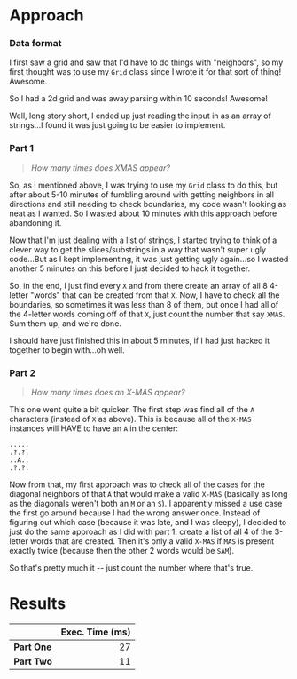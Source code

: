 # Approach
### Data format

I first saw a grid and saw that I'd have to do things with "neighbors", so my first thought was to use my `Grid` class
since I wrote it for that sort of thing! Awesome.

So I had a 2d grid and was away parsing within 10 seconds! Awesome!

Well, long story short, I ended up just reading the input in as an array of strings...I found it was just going to be
easier to implement.

### Part 1
> _How many times does XMAS appear?_

So, as I mentioned above, I was trying to use my `Grid` class to do this, but after about 5-10 minutes of fumbling
around with getting neighbors in all directions and still needing to check boundaries, my code wasn't looking as
neat as I wanted. So I wasted about 10 minutes with this approach before abandoning it.

Now that I'm just dealing with a list of strings, I started trying to think of a clever way to get the slices/substrings
in a way that wasn't super ugly code...But as I kept implementing, it was just getting ugly again...so I wasted another 5 minutes
on this before I just decided to hack it together.

So, in the end, I just find every `X` and from there create an array of all 8 4-letter "words" that can be created from
that `X`. Now, I have to check all the boundaries, so sometimes it was less than 8 of them, but once I had all of the
4-letter words coming off of that `X`, just count the number that say `XMAS`. Sum them up, and we're done.

I should have just finished this in about 5 minutes, if I had just hacked it together to begin with...oh well.

### Part 2
> _How many times does an X-MAS appear?_

This one went quite a bit quicker. The first step was find all of the `A` characters (instead of `X` as above). This is
because all of the `X-MAS` instances will HAVE to have an `A` in the center:

```
.....
.?.?.
..A..
.?.?.
```
Now from that, my first approach was to check all of the cases for the diagonal neighbors of that `A` that would make a
valid `X-MAS` (basically as long as the diagonals weren't both an `M` or an `S`). I apparently missed a use case the first
go around because I had the wrong answer once. Instead of figuring out which case (because it was late, and I was sleepy),
I decided to just do the same approach as I did with part 1: create a list of all 4 of the 3-letter words that are created.
Then it's only a valid `X-MAS` if `MAS` is present exactly twice (because then the other 2 words would be `SAM`).

So that's pretty much it -- just count the number where that's true.

# Results

|              | Exec. Time (ms) |
|--------------|----------------:|
| **Part One** |              27 |
| **Part Two** |              11 |
